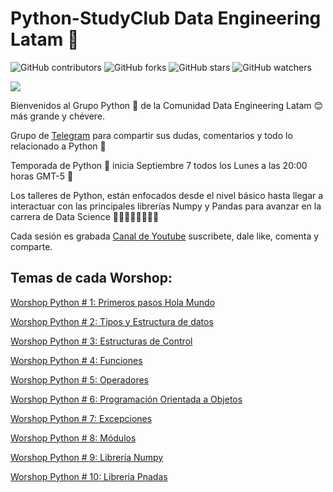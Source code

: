 # Python-StudyClub Data Engineering Latam 🐍

![GitHub contributors](https://img.shields.io/github/contributors/DataEngineering-LATAM/Python-StudyClub)
![GitHub forks](https://img.shields.io/github/forks/DataEngineering-LATAM/Python-StudyClub?style=social)
![GitHub stars](https://img.shields.io/github/stars/DataEngineering-LATAM/Python-StudyClub?style=social)
![GitHub watchers](https://img.shields.io/github/watchers/DataEngineering-LATAM/Python-StudyClub?style=social)

![](https://github.com/DataEngineering-LATAM/Python-StudyClub/blob/main/Python_10.png#center)

Bienvenidos al Grupo Python 🐍 de la Comunidad Data Engineering Latam 😊 más grande y chévere.

Grupo de [Telegram](https://t.me/dataengineeringlatam_python) para compartir sus dudas, comentarios y todo lo relacionado a Python 🐍

Temporada de Python 🐍 inicia Septiembre 7 todos los Lunes a las 20:00 horas GMT-5 🎯

Los talleres de Python, están enfocados desde el nivel básico hasta llegar a interactuar con las principales librerías Numpy y Pandas para avanzar en la  carrera de Data Science 👨‍💻👩🏼‍💻👨🏿‍💻

Cada sesión es grabada [Canal de Youtube](https://youtube.com/c/dataengineeringlatam) suscribete, dale like, comenta y comparte.

## Temas de cada Worshop:

[Worshop Python # 1: Primeros pasos Hola Mundo](https://github.com/DataEngineering-LATAM/Python-StudyClub/blob/main/1_Mi_primer_programa_py_DEL.ipynb)

[Worshop Python # 2: Tipos y Estructura de datos](https://github.com/DataEngineering-LATAM/Python-StudyClub/blob/main/Tipos%20y%20Estructuras%20de%20Python.ipynb)

[Worshop Python # 3: Estructuras de Control](#)

[Worshop Python # 4: Funciones](#)

[Worshop Python # 5: Operadores](#)

[Worshop Python # 6: Programación Orientada a Objetos](#)

[Worshop Python # 7: Excepciones](#)

[Worshop Python # 8: Módulos](#)

[Worshop Python # 9: Librería Numpy](#)

[Worshop Python # 10: Librería Pnadas](#)
